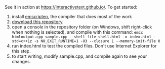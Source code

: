 
See it in action at https://interactivetext.github.io/. To get started:

1. install <a href="https://kripken.github.io/emscripten-site/docs/getting_started/downloads.html">emscripten</a>, the compiler that does most of the work
2. <a href="https://github.com/ad8e/Interactive-Text/archive/master.zip">download this repository</a>
3. open a console in the repository folder (on Windows, shift right-click when nothing is selected), and compile with this command:
`emcc htmloutput.cpp sample.cpp --shell-file shell.html -o index.html -std=c++1z -s NO_EXIT_RUNTIME=1 -O3 --closure 1 --memory-init-file 0`
4. run index.html to test the compiled files. Don't use Internet Explorer for this step.
5. to start writing, modify sample.cpp, and compile again to see your changes.
